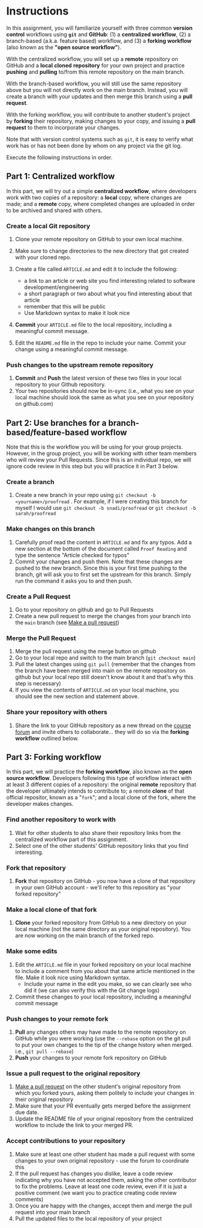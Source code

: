 # Instructions

In this assignment, you will familiarize yourself with three common **version control** workflows using **`git`** and **GitHub**: (1) a **centralized workflow**, (2) a branch-based (a.k.a. feature based) workflow, and (3) a **forking workflow** (also known as the **"open source workflow"**).

With the centralized workflow, you will set up a **remote** repository on GitHub and a **local** **cloned** **repository** for your own project and practice **pushing** and **pulling** to/from this remote repository on the main branch.

With the branch-based workflow, you will still use the same repository above but you will not directly work on the main branch. Instead, you will create a branch with your updates and then merge this branch using a **pull request**.

With the forking workflow, you will contribute to another student's project by **forking** their repository, making changes to your copy, and issuing a **pull request** to them to incorporate your changes.

Note that with version control systems such as `git`, it is easy to verify what work has or has not been done by whom on any project via the git log. 

Execute the following instructions in order.


## Part 1: Centralized workflow

In this part, we will try out a simple **centralized workflow**, where developers work with two copies of a repository: a **local** copy, where changes are made; and a **remote** copy, where completed changes are uploaded in order to be archived and shared with others.


### Create a local Git repository

1.  Clone your remote repository on GitHub to your own local machine.

2. Make sure to change directories to the new directory that got created with your cloned repo.

3.  Create a file called `ARTICLE.md` and edit it to include the following:
    - a link to an article or web site you find interesting related to software development/engineering 
    - a short paragraph or two about what you find interesting about that article
    - remember that this will be public
    - Use Markdown syntax to make it look nice
    
3.  **Commit** your `ARTICLE.md` file to the local repository, including a meaningful commit message.

4. Edit the `README.md` file in the repo to include your name. Commit your change using a meaningful commit message.

### Push changes to the upstream remote repository

1.  **Commit** and **Push** the latest version of these two files in your local repository to your Github repository.
2.  Your two repositories should now be in-sync (i.e., what you see on your local machine should look the same as what you see on your repository on github.com)

## Part 2: Use branches for a branch-based/feature-based workflow

Note that this is the workflow you will be using for your group projects. However, in the group project, you will be working with other team members who will review your Pull Requests. Since this is an individual repo, we will ignore code review in this step but you will practice it in Part 3 below.

### Create a branch

1. Create a new branch in your repo using `git checkout -b <yourname>/proofread` . For example, if I were creating this branch for myself I would use `git checkout -b snadi/proofread` or `git checkout -b sarah/proofread`

### Make changes on this branch

1. Carefully proof read the content in `ARTICLE.md` and fix any typos. Add a new section at the bottom of the document called `Proof Reading` and type the sentence "Article checked for typos"
2. Commit your changes and push them. Note that these changes are pushed to the new branch. Since this is your first time pushing to the branch, git will ask you to first set the upstream for this branch. Simply run the command it asks you to and then push.

### Create a Pull Request

1. Go to your repository on github and go to Pull Requests
2. Create a new pull request to merge the changes from your branch into the `main` branch (see [Make a pull request](https://help.github.com/articles/creating-a-pull-request/))

### Merge the Pull Request

1. Merge the pull request using the merge button on github
2. Go to your local repo and switch to the main branch (`git checkout main`)
3. Pull the latest changes using `git pull` (remember that the changes from the branch have been merged into main on the remote repository on github but your local repo still doesn't know about it and that's why this step is necessary)
4. If you view the contents of `ARTICLE.md` on your local machine, you should see the new section and statement above.

### Share your repository with others

1.  Share the link to your GitHub repository as a new thread on the [course forum](https://brightspace.nyu.edu/d2l/le/434760/discussions/topics/515291/View) and invite others to collaborate... they will do so via the **forking workflow** outlined below. 

## Part 3: Forking workflow

In this part, we will practice the **forking workflow**, also known as the **open source workflow**. Developers following this type of workflow interact with at least 3 different copies of a repository: the original **remote** repository that the developer ultimately intends to contribute to; a remote **clone** of that official repositor, known as a "`fork`"; and a local clone of the fork, where the developer makes changes.

### Find another repository to work with

1.  Wait for other students to also share their repository links from the centralized workflow part of this assignment.
2.  Select one of the other students' GitHub repository links that you find interesting.

### Fork that repository

1.  **Fork** that repository on GitHub - you now have a clone of that repository in your own GitHub account - we'll refer to this repository as "your forked repository"

### Make a local clone of that fork

1.  **Clone** your forked repository from GitHub to a new directory on your local machine (not the same directory as your original repository). You are now working on the main branch of the forked repo.

### Make some edits

1.  Edit the `ARTICLE.md` file in your forked repository on your local machine to include a comment from you about that same article mentioned in the file. Make it look nice using Markdown syntax.
    - Include your name in the edit you make, so we can clearly see who did it (we can also verify this with the Git change logs)
2.  Commit these changes to your local repository, including a meaningful commit message

### Push changes to your remote fork

1.  **Pull** any changes others may have made to the remote repository on GitHub while you were working (use the `--rebase` option on the git pull to put your own changes to the tip of the change history when merged. i.e., `git pull --rebase`)
2.  **Push** your changes to your remote fork repository on GitHub

### Issue a pull request to the original repository

1.  [Make a pull request](https://help.github.com/articles/creating-a-pull-request/) on the other student's original repository from which you forked yours, asking them politely to include your changes in their original repository
2. Make sure that your PR eventually gets merged before the assignment due date. 
3. Update the README file of your original repository from the centralized workflow to include the link to your merged PR. 

### Accept contributions to your repository

1.  Make sure at least one other student has made a pull request with some changes to your own original repository - use the forum to coordinate this
2.  If the pull request has changes you dislike, leave a code review indicating why you have not accepted them, asking the other contributor to fix the problems. Leave at least one code review, even if it is just a positive comment (we want you to practice creating code review comments)
3.  Once you are happy with the changes, accept them and merge the pull request into your main branch
4.  Pull the updated files to the local repository of your project

